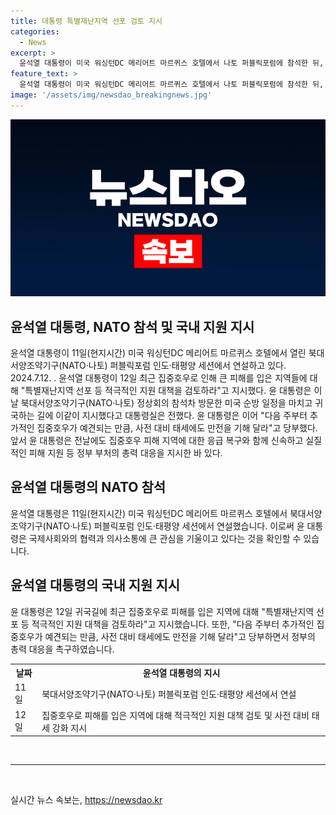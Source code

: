 ```yaml
---
title: 대통령 특별재난지역 선포 검토 지시
categories:
  - News
excerpt: >
  윤석열 대통령이 미국 워싱턴DC 메리어트 마르퀴스 호텔에서 나토 퍼블릭포럼에 참석한 뒤, 집중호우 피해 관련하여 적극적인 지원 대책을 검토하고, 다음 주에 예견된 집중호우에 대비해 사전 대비 태세를 만전히 하도록 부처에 당부했다. 이는 대통령의 능동적 대응으로 주목을 끈다.
feature_text: >
  윤석열 대통령이 미국 워싱턴DC 메리어트 마르퀴스 호텔에서 나토 퍼블릭포럼에 참석한 뒤, 집중호우 피해 관련하여 적극적인 지원 대책을 검토하고, 다음 주에 예견된 집중호우에 대비해 사전 대비 태세를 만전히 하도록 부처에 당부했다. 이는 대통령의 능동적 대응으로 주목을 끈다.
image: '/assets/img/newsdao_breakingnews.jpg'
---
```


<p><img src="/assets/img/newsdao_breakingnews.jpg" alt="ontimetimes 속보" /></p>

<h2>윤석열 대통령, NATO 참석 및 국내 지원 지시</h2>

<p data-ke-size="size16">윤석열 대통령이 11일(현지시간) 미국 워싱턴DC 메리어트 마르퀴스 호텔에서 열린 북대서양조약기구(NATO·나토) 퍼블릭포럼 인도·태평양 세션에서 연설하고 있다. 2024.7.12. . 윤석열 대통령이 12일 최근 집중호우로 인해 큰 피해를 입은 지역들에 대해 "특별재난지역 선포 등 적극적인 지원 대책을 검토하라"고 지시했다. 윤 대통령은 이날 북대서양조약기구(NATO·나토) 정상회의 참석차 방문한 미국 순방 일정을 마치고 귀국하는 길에 이같이 지시했다고 대통령실은 전했다. 윤 대통령은 이어 "다음 주부터 추가적인 집중호우가 예견되는 만큼, 사전 대비 태세에도 만전을 기해 달라"고 당부했다. 앞서 윤 대통령은 전날에도 집중호우 피해 지역에 대한 응급 복구와 함께 신속하고 실질적인 피해 지원 등 정부 부처의 총력 대응을 지시한 바 있다.</p>

<h2 data-ke-size="size26">윤석열 대통령의 NATO 참석</h2>

<p data-ke-size="size16">윤석열 대통령은 11일(현지시간) 미국 워싱턴DC 메리어트 마르퀴스 호텔에서 북대서양조약기구(NATO·나토) 퍼블릭포럼 인도·태평양 세션에서 연설했습니다. 이로써 윤 대통령은 국제사회와의 협력과 의사소통에 큰 관심을 기울이고 있다는 것을 확인할 수 있습니다.</p>

<h2 data-ke-size="size26">윤석열 대통령의 국내 지원 지시</h2>

<p data-ke-size="size16">윤 대통령은 12일 귀국길에 최근 집중호우로 피해를 입은 지역에 대해 "특별재난지역 선포 등 적극적인 지원 대책을 검토하라"고 지시했습니다. 또한, "다음 주부터 추가적인 집중호우가 예견되는 만큼, 사전 대비 태세에도 만전을 기해 달라"고 당부하면서 정부의 총력 대응을 촉구하였습니다.</p>

<table>
  <tr>
    <th><b>날짜</b></th>
    <th><b>윤석열 대통령의 지시</b></th>
  </tr>
  <tr>
    <td>11일</td>
    <td>북대서양조약기구(NATO·나토) 퍼블릭포럼 인도·태평양 세션에서 연설</td>
  </tr>
  <tr>
    <td>12일</td>
    <td>집중호우로 피해를 입은 지역에 대해 적극적인 지원 대책 검토 및 사전 대비 태세 강화 지시</td>
  </tr>
</table>

<p><br><hr><br></p>
실시간 뉴스 속보는, <a href="https://newsdao.kr" rel="dofollow">https://newsdao.kr</a>


